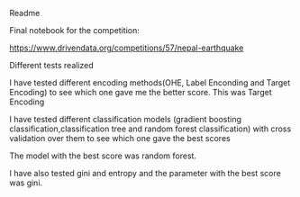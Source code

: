 
Readme

Final notebook for the competition:

https://www.drivendata.org/competitions/57/nepal-earthquake

Different tests realized

I have tested different encoding methods(OHE, Label Enconding and Target Encoding) to see
which one gave me the better score. This was Target Encoding

I have tested different classification models (gradient boosting classification,classification tree and  random forest classification) with cross validation over them to see which one gave the best scores

The model with the best score was random forest.

I have also tested gini and entropy and the parameter with the best score was gini.

